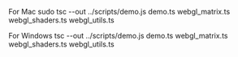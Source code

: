 For Mac
sudo tsc --out ../scripts/demo.js demo.ts webgl_matrix.ts webgl_shaders.ts webgl_utils.ts

For Windows
tsc --out ../scripts/demo.js demo.ts webgl_matrix.ts webgl_shaders.ts webgl_utils.ts